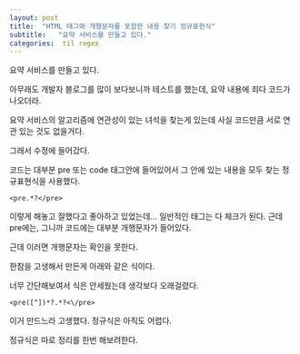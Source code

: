 ```yaml
---
layout: post
title:  "HTML 태그와 개행문자를 포함한 내용 찾기 정규표현식"
subtitle:   "요약 서비스를 만들고 있다."
categories:  til regex 
---
```


요약 서비스를 만들고 있다.

아무래도 개발자 블로그를 많이 보다보니까 테스트를 했는데, 요약 내용에 죄다 코드가 나오더라.

요약 서비스의 알고리즘에 연관성이 있는 녀석을 찾는게 있는데 사실 코드만큼 서로 연관 있는 것도 없을거다. 

그래서 수정에 들어갔다.

코드는 대부분 pre 또는 code 태그안에 들어있어서 그 안에 있는 내용을 모두 찾는 정규표현식을 사용했다.

```
<pre.*?</pre>
```

이렇게 해놓고 잘했다고 좋아하고 있었는데... 일반적인 태그는 다 체크가 된다. 근데 pre에는, 그니까 코드에는 대부분 개행문자가 들어있다.

근데 이러면 개행문자는 확인을 못한다.

한참을 고생해서 만든게 아래와 같은 식이다.

너무 간단해보여서 식은 안세웠는데 생각보다 오래걸렸다.

```
<pre([^])*?.*?<\/pre>
```

이거 만드느라 고생했다. 정규식은 아직도 어렵다.

정규식은 따로 정리를 한번 해보려한다.



